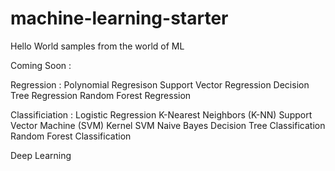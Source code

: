 # machine-learning-starter
 Hello World samples from the world of ML

Coming Soon :

Regression :
Polynomial Regresison
Support Vector Regression
Decision Tree Regression
Random Forest Regression

Classificiation :
Logistic Regression
K-Nearest Neighbors (K-NN)
Support Vector Machine (SVM)
Kernel SVM
Naive Bayes
Decision Tree Classification
Random Forest Classification

Deep Learning 
